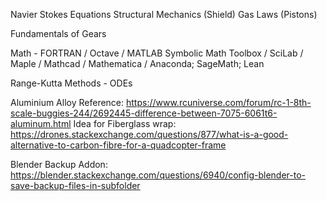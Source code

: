 Navier Stokes Equations
Structural Mechanics (Shield)
Gas Laws (Pistons)

Fundamentals of Gears

Math - FORTRAN / Octave / MATLAB Symbolic Math Toolbox / SciLab / Maple / Mathcad / Mathematica / Anaconda; SageMath; Lean

Range-Kutta Methods - ODEs

Aluminium Alloy Reference: https://www.rcuniverse.com/forum/rc-1-8th-scale-buggies-244/2692445-difference-between-7075-6061t6-aluminum.html
Idea for Fiberglass wrap: https://drones.stackexchange.com/questions/877/what-is-a-good-alternative-to-carbon-fibre-for-a-quadcopter-frame

Blender Backup Addon: https://blender.stackexchange.com/questions/6940/config-blender-to-save-backup-files-in-subfolder